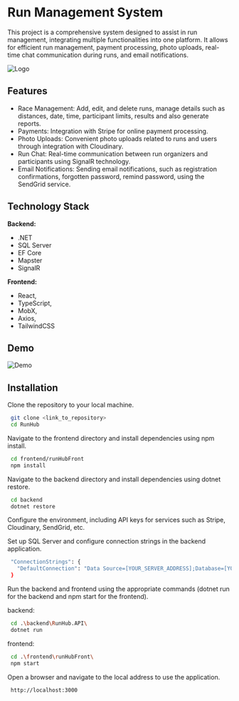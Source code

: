 
# Run Management System

This project is a comprehensive system designed to assist in run management, integrating multiple functionalities into one platform. It allows for efficient run management, payment processing, photo uploads, real-time chat communication during runs, and email notifications.


![Logo](https://res.cloudinary.com/dxe84cnj6/image/upload/v1715151202/sucduo4dedicni1g8fay.png)


## Features

- Race Management: Add, edit, and delete runs, manage details such as distances, date, time, participant limits, results and also generate reports.
- Payments: Integration with Stripe for online payment processing.
- Photo Uploads: Convenient photo uploads related to runs and users through integration with Cloudinary.
- Run Chat: Real-time communication between run organizers and participants using SignalR technology.
- Email Notifications: Sending email notifications, such as registration confirmations, forgotten password, remind password, using the SendGrid service.


## Technology Stack

**Backend:** 
- .NET 
- SQL Server
- EF Core
- Mapster
- SignalR

**Frontend:** 
- React, 
- TypeScript, 
- MobX,
- Axios,
- TailwindCSS



## Demo

![Demo](https://res.cloudinary.com/dxe84cnj6/image/upload/v1715151604/kjo57neza4aqrimflfyk.png)


## Installation

Clone the repository to your local machine.
```bash
 git clone <link_to_repository>
 cd RunHub
```
Navigate to the frontend directory and install dependencies using npm install.
```bash
 cd frontend/runHubFront
 npm install
```
Navigate to the backend directory and install dependencies using dotnet restore.
```bash
 cd backend
 dotnet restore
```
Configure the environment, including API keys for services such as Stripe, Cloudinary, SendGrid, etc.

Set up SQL Server and configure connection strings in the backend application.
```bash
 "ConnectionStrings": {
   "DefaultConnection": "Data Source=[YOUR_SERVER_ADDRESS];Database=[YOUR_DATABASE] Trusted_Connection=True"
 }
```
Run the backend and frontend using the appropriate commands (dotnet run for the backend and npm start for the frontend).

backend:
```bash
 cd .\backend\RunHub.API\
 dotnet run
```
frontend:
```bash
 cd .\frontend\runHubFront\
 npm start
```

Open a browser and navigate to the local address to use the application.
```bash
 http://localhost:3000
```